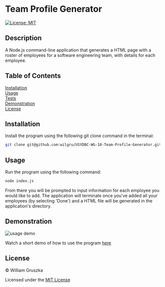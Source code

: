 # Team Profile Generator
[![License: MIT](https://img.shields.io/badge/License-MIT-yellow.svg)](https://opensource.org/licenses/MIT)

## Description

A Node.js command-line application that generates a HTML page with a roster of employees for a software engineering team, with details for each employee.

## Table of Contents

[Installation](#Installation)  
[Usage](#Usage)   
[Tests](#Tests)  
[Demonstration](#Demonstration)  
[License](#License)    

<a name="Installation"></a>
## Installation

Install the program using the following git clone command in the terminal:

```bash
git clone git@github.com:wilgru/USYDBC-WG-10-Team-Profile-Generator.git
```

<a name="Usage"></a>
## Usage

Run the program using the following command:

```bash
node index.js
```

From there you will be prompted to input information for each employee you would like to add. The application will terminate once you've added all your employees (by selecting 'Done') and a HTML file will be generated in the application's directory.

<a name="Demonstration"></a>
## Demonstration

![usage demo]()

Watch a short demo of how to use the program [here]()

<a name="License"></a>
## License

&copy; William Gruszka

Licensed under the [MIT License](./LICENSE.txt)


